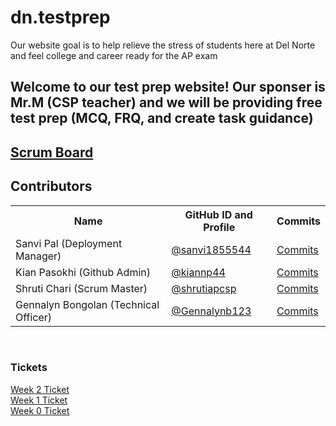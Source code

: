 # dn.testprep


Our website goal is to help relieve the stress of students here at Del Norte and feel college and career ready for the AP exam
## Welcome to our test prep website! Our sponser is Mr.M (CSP teacher) and we will be providing free test prep (MCQ, FRQ, and create task guidance)
## [Scrum Board](https://github.com/sanvi1855544/testprep/projects/1)

## Contributors
<table>
   <tr>
    <th>Name</th>
    <th>GitHub ID and Profile</th>
    <th>Commits</th>
   </tr>
   <tr>
    <td>Sanvi Pal (Deployment Manager)</td>
    <td> <a href="https://github.com/sanvi1855544">@sanvi1855544</a> </td>
    <td> <a href="https://github.com/sanvi1855544/testprep/commits?author=sanvi1855544">Commits</a> </td>
  </tr>
  <tr>
    <td> Kian Pasokhi (Github Admin) </td>
    <td> <a href="https://github.com/kiannp44">@kiannp44</a> </td>
    <td> <a href="https://github.com/sanvi1855544/testprep/commits?author=kiannp44">Commits</a> </td>
  </tr>
  <tr>
    <td> Shruti Chari (Scrum Master) </td>
    <td> <a href="https://github.com/shrutiapcsp">@shrutiapcsp</a> </td>
    <td> <a href="https://github.com/sanvi1855544/testprep/commits?author=shrutiapcsp">Commits</a> </td>
  </tr>
  <tr>
    <td> Gennalyn Bongolan (Technical Officer)</td>
    <td> <a href="https://github.com/Gennalynb123">@Gennalynb123</a></td>
    <td> <a href="https://github.com/sanvi1855544/testprep/commits?author=Gennalynb123">Commits</a> </td>
  </tr>
  
</table>

<br>

### Tickets

<a href="https://github.com/sanvi1855544/testprep/issues/13">Week 2 Ticket</a> <br>
<a href="https://github.com/sanvi1855544/testprep/issues/8">Week 1 Ticket</a> <br>
<a href="https://github.com/sanvi1855544/testprep/issues/1">Week 0 Ticket</a> 

